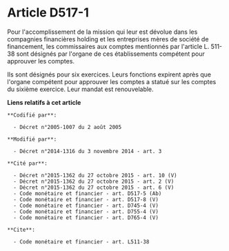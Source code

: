 # Article D517-1

Pour l'accomplissement de la mission qui leur est dévolue dans les compagnies financières holding et les entreprises mères de
société de financement, les commissaires aux comptes mentionnés par l'article L. 511-38 sont désignés par l'organe de ces
établissements compétent pour approuver les comptes. 

Ils sont désignés pour six exercices. Leurs fonctions expirent après que l'organe compétent pour approuver les comptes a
statué sur les comptes du sixième exercice. Leur mandat est renouvelable.

**Liens relatifs à cet article**

	**Codifié par**:

	  - Décret n°2005-1007 du 2 août 2005

	**Modifié par**:

	  - Décret n°2014-1316 du 3 novembre 2014 - art. 3

	**Cité par**:

	  - Décret n°2015-1362 du 27 octobre 2015 - art. 10 (V)
	  - Décret n°2015-1362 du 27 octobre 2015 - art. 2 (V)
	  - Décret n°2015-1362 du 27 octobre 2015 - art. 6 (V)
	  - Code monétaire et financier - art. D517-5 (Ab)
	  - Code monétaire et financier - art. D517-8 (V)
	  - Code monétaire et financier - art. D745-4 (V)
	  - Code monétaire et financier - art. D755-4 (V)
	  - Code monétaire et financier - art. D765-4 (V)

	**Cite**:

	  - Code monétaire et financier - art. L511-38
